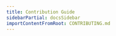 ```yaml
---
title: Contribution Guide
sidebarPartial: docsSidebar
importContentFromRoot: CONTRIBUTING.md
---
```

